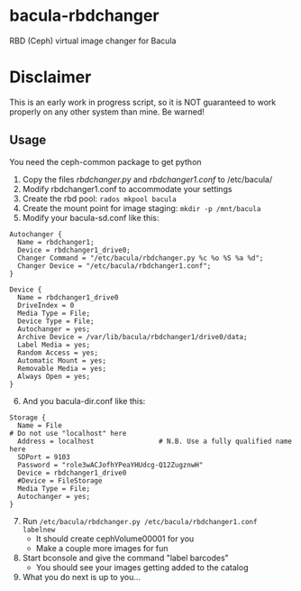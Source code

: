 bacula-rbdchanger
=================

RBD (Ceph) virtual image changer for Bacula

Disclaimer
=================

This is an early work in progress script, so it is NOT guaranteed to work properly on any other system than mine. Be warned!


Usage
-----------------

You need the ceph-common package to get python 

1. Copy the files *rbdchanger.py* and *rbdchanger1.conf* to /etc/bacula/
2. Modify rbdchanger1.conf to accommodate your settings
3. Create the rbd pool: ```rados mkpool bacula```
4. Create the mount point for image staging: ```mkdir -p /mnt/bacula```
5. Modify your bacula-sd.conf like this:

```
Autochanger {
  Name = rbdchanger1;
  Device = rbdchanger1_drive0;
  Changer Command = "/etc/bacula/rbdchanger.py %c %o %S %a %d";
  Changer Device = "/etc/bacula/rbdchanger1.conf";
}

Device {
  Name = rbdchanger1_drive0
  DriveIndex = 0
  Media Type = File;
  Device Type = File;
  Autochanger = yes;
  Archive Device = /var/lib/bacula/rbdchanger1/drive0/data;
  Label Media = yes;
  Random Access = yes;
  Automatic Mount = yes;
  Removable Media = yes;
  Always Open = yes;
}
```

6. And you bacula-dir.conf like this:
```
Storage {
  Name = File
# Do not use "localhost" here    
  Address = localhost                # N.B. Use a fully qualified name here
  SDPort = 9103
  Password = "role3wACJofhYPeaYHUdcg-Q12ZugznwH"
  Device = rbdchanger1_drive0
  #Device = FileStorage
  Media Type = File;
  Autochanger = yes;
}
```
7. Run ```/etc/bacula/rbdchanger.py /etc/bacula/rbdchanger1.conf labelnew```
   - It should create cephVolume00001 for you
   - Make a couple more images for fun
8. Start bconsole and give the command "label barcodes"
   - You should see your images getting added to the catalog
9. What you do next is up to you...
